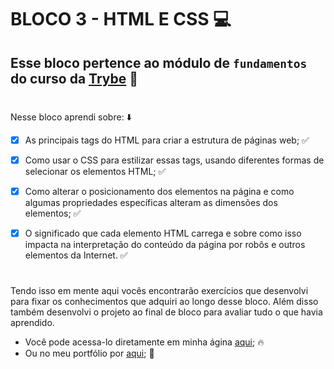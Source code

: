 # BLOCO 3 - HTML E CSS :computer:

## Esse bloco pertence ao módulo de `fundamentos` do curso da [Trybe](https://www.betrybe.com/) :green_heart:
#

Nesse bloco aprendi sobre: :arrow_down:

- [x] As principais tags do HTML para criar a estrutura de páginas web; :white_check_mark:

- [x] Como usar o CSS para estilizar essas tags, usando diferentes formas de selecionar os elementos HTML; :white_check_mark:

- [x] Como alterar o posicionamento dos elementos na página e como algumas propriedades específicas alteram as dimensões dos elementos;  :white_check_mark:

- [x] O significado que cada elemento HTML carrega e sobre como isso impacta na interpretação do conteúdo da página por robôs e outros elementos da Internet. :white_check_mark:
#

Tendo isso em mente aqui vocês encontrarão exercícios que desenvolvi para fixar os conhecimentos que adquiri ao longo desse bloco. Além disso também desenvolvi o projeto ao final de bloco para avaliar tudo o que havia aprendido.

- Você pode acessa-lo diretamente em minha ágina [aqui](https://jonnoliveira.github.io/lessons-learned/); :fire:
- Ou no meu portfólio por [aqui](https://github.com/jonnoliveira/Trybe-project-lessons-learned); :memo:
#
